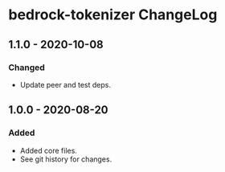# bedrock-tokenizer ChangeLog

## 1.1.0 - 2020-10-08

### Changed
- Update peer and test deps.

## 1.0.0 - 2020-08-20

### Added
- Added core files.
- See git history for changes.
